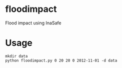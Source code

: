 floodimpact
===========

Flood impact using InaSafe

Usage
=====

```
mkdir data
python floodimpact.py 0 20 20 0 2012-11-01 -d data
```
